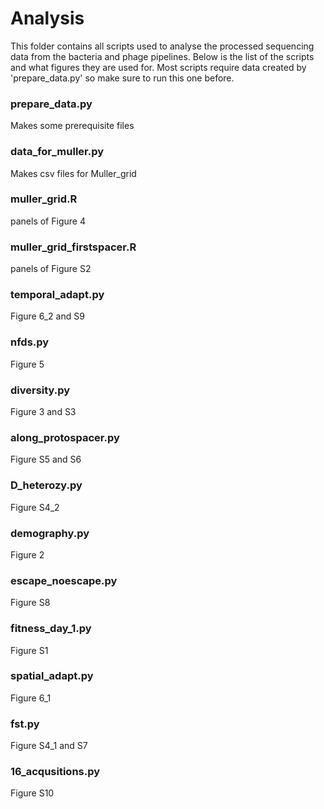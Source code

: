 # Analysis

This folder contains all scripts used to analyse the processed sequencing data from the bacteria and phage pipelines. Below is the list of the scripts and what figures they are used for. Most scripts require data created by 'prepare_data.py' so make sure to run this one before.


### prepare_data.py
  
  Makes some prerequisite files


### data_for_muller.py
  
  Makes csv files for Muller_grid


### muller_grid.R
  
  panels of Figure 4


### muller_grid_firstspacer.R
  
  panels of Figure S2
 

### temporal_adapt.py
  
  Figure 6_2 and S9
  

### nfds.py
  
  Figure 5
  

### diversity.py
  
  Figure 3 and S3
  

### along_protospacer.py
  
  Figure S5 and S6
  

### D_heterozy.py
  
  Figure S4_2
  

### demography.py
  
  Figure 2
  

### escape_noescape.py
  
  Figure S8
  

### fitness_day_1.py
  
  Figure S1
  

### spatial_adapt.py
  
  Figure 6_1
  

### fst.py
  
  Figure S4_1 and S7
  

### 16_acqusitions.py
  
  Figure S10
  

